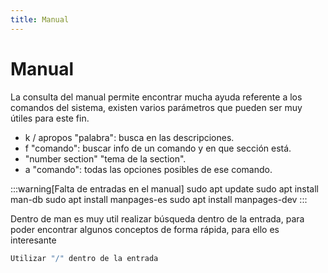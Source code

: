 ```yaml
---
title: Manual
---
```

# Manual
La consulta del manual permite encontrar mucha ayuda referente a los comandos del sistema, existen varios parámetros que pueden ser muy útiles para este fin.
- k / apropos "palabra": busca en las descripciones.
- f "comando": buscar info de un comando y en que sección está.
- "number section" "tema de la section".
- a "comando": todas las opciones posibles de ese comando.

:::warning[Falta de entradas en el manual]
sudo apt update
sudo apt install man-db
sudo apt install  manpages-es
sudo apt install  manpages-dev
:::

Dentro de man es muy util realizar búsqueda dentro de la entrada, para poder encontrar algunos conceptos de forma rápida, para ello es interesante
```bash
Utilizar "/" dentro de la entrada
```